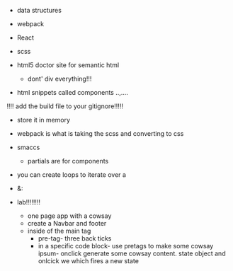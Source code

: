
- data structures
- webpack
- React
- scss


- html5 doctor site for semantic html
  - dont' div everything!!!

- html snippets called components ..,....

!!!! add the build file to your gitignore!!!!!
  - store it in memory

- webpack is what is taking the scss and converting to css

- smaccs
  - partials are for components

- you can create loops to iterate over a

- &:

- lab!!!!!!!!
  - one page app with a cowsay
  - create a Navbar and footer
  - inside of the main tag
    - pre-tag- three back ticks
    - in a specific code block- use pretags to make some cowsay ipsum- onclick generate some cowsay content. state object and onlcick we    which fires a new state
